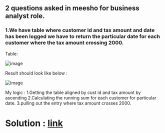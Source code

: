## 2 questions asked in meesho for business analyst role.

### 1.We have table where customer id and tax amount and date has been logged we have to return the particular date for each customer where the tax amount crossing 2000.

Table:

![image](https://github.com/DeepanRaju-exe/SQL_interview_QS_Solutions/assets/68472546/971014d7-34bd-4282-8582-24c4ef4d4df4)

Result should look like below :

![image](https://github.com/DeepanRaju-exe/SQL_interview_QS_Solutions/assets/68472546/584cf839-4533-4927-9529-23e13651abad)

My logic :
1.Getting the table aligned by cust id and tax amount by ascending
2.Calculating the running sum for each customer for particular date.
3.pulling out the entry where tax amount crosses 2000.


Solution : [link](https://github.com/DeepanRaju-exe/SQL_interview_QS_Solutions/blob/main/Meesho/Running_SUM.sql)
======================================




